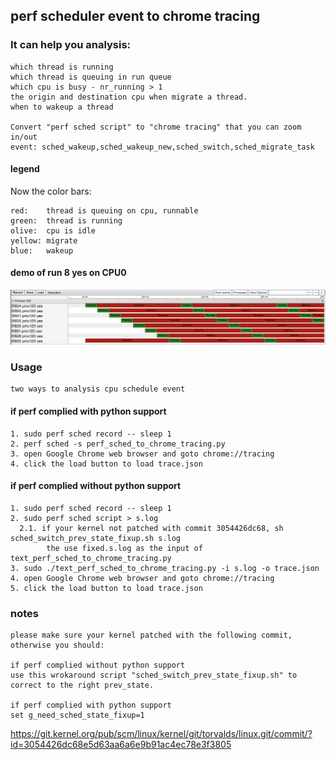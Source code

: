 ## perf scheduler event to chrome tracing


### It can help you analysis:  
	which thread is running
	which thread is queuing in run queue
	which cpu is busy - nr_running > 1
	the origin and destination cpu when migrate a thread.
	when to wakeup a thread

	Convert "perf sched script" to "chrome tracing" that you can zoom in/out
	event: sched_wakeup,sched_wakeup_new,sched_switch,sched_migrate_task

#### legend
Now the color bars:

	red:    thread is queuing on cpu, runnable
	green:  thread is running  
	olive:  cpu is idle
	yellow: migrate
	blue:   wakeup

#### demo of run 8 yes on CPU0
![image](image/cpu0_8_yes.png)

### Usage
	two ways to analysis cpu schedule event

#### if perf complied with python support
	1. sudo perf sched record -- sleep 1
	2. perf sched -s perf_sched_to_chrome_tracing.py
	3. open Google Chrome web browser and goto chrome://tracing
	4. click the load button to load trace.json

#### if perf complied without python support
	1. sudo perf sched record -- sleep 1
	2. sudo perf sched script > s.log
	  2.1. if your kernel not patched with commit 3054426dc68, sh sched_switch_prev_state_fixup.sh s.log  
			the use fixed.s.log as the input of text_perf_sched_to_chrome_tracing.py
	3. sudo ./text_perf_sched_to_chrome_tracing.py -i s.log -o trace.json
	4. open Google Chrome web browser and goto chrome://tracing
	5. click the load button to load trace.json

### notes
	please make sure your kernel patched with the following commit, otherwise you should:

	if perf complied without python support
	use this wrokaround script "sched_switch_prev_state_fixup.sh" to correct to the right prev_state.

	if perf complied with python support
	set g_need_sched_state_fixup=1

https://git.kernel.org/pub/scm/linux/kernel/git/torvalds/linux.git/commit/?id=3054426dc68e5d63aa6a6e9b91ac4ec78e3f3805
